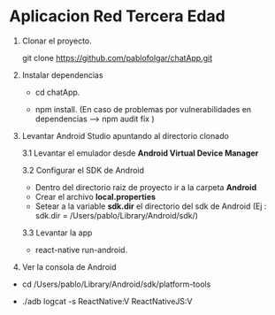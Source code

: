 # Aplicacion Red Tercera Edad

1. Clonar el proyecto.  
 
     git clone https://github.com/pablofolgar/chatApp.git
  
2. Instalar dependencias 

    *  cd chatApp. 
  
     * npm install. (En caso de problemas por vulnerabilidades en dependencias --> npm audit fix )  
     
3. Levantar Android Studio apuntando al directorio clonado

    3.1 Levantar el emulador desde __Android Virtual Device Manager__

    3.2 Configurar el SDK de Android
      * Dentro del directorio raiz de proyecto ir a la carpeta  __Android__
      * Crear el archivo __local.properties__
      * Setear a la variable __sdk.dir__ el directorio del sdk de Android (Ej : sdk.dir = /Users/pablo/Library/Android/sdk/)   
  
    3.3 Levantar la app
      * react-native run-android. 
 
 4. Ver la consola de Android

  * cd  /Users/pablo/Library/Android/sdk/platform-tools

  * ./adb logcat -s ReactNative:V ReactNativeJS:V
  

